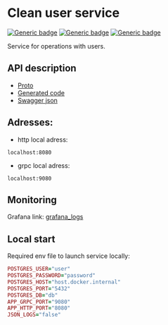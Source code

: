 # Clean user service

[![Generic badge](https://img.shields.io/badge/LICENSE-MIT-orange.svg)](LICENSE)
[![Generic badge](https://img.shields.io/badge/DOCKER-HUB-blue.svg)](https://hub.docker.com/repository/docker/dangdancheg/discord_alerts)
[![Generic badge](https://img.shields.io/badge/SWAGGER-API-green.svg)](https://app.swaggerhub.com/apis/Dancheg97/clean_svc/1)

Service for operations with users.

## API description

- [Proto](users.proto)
- [Generated code](pb)
- [Swagger json](users.swagger.json)

## Adresses:

- http local adress:

```
localhost:8080
```

- grpc local adress:

```
localhost:9080
```

## Monitoring

Grafana link: [grafana_logs](nan)

## Local start

Required env file to launch service locally:

```ruby
POSTGRES_USER="user"
POSTGRES_PASSWORD="password"
POSTGRES_HOST="host.docker.internal"
POSTGRES_PORT="5432"
POSTGRES_DB="db"
APP_GRPC_PORT="9080"
APP_HTTP_PORT="8080"
JSON_LOGS="false"
```
